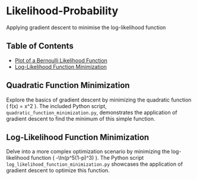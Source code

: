 # Likelihood-Probability
Applying gradient descent to minimise the log-likelihood function


## Table of Contents

- [Plot of a Bernoulli Likelihood Function](#quadratic-function-minimization)
- [Log-Likelihood Function Minimization](#log-likelihood-function-minimization)


## Quadratic Function Minimization

Explore the basics of gradient descent by minimizing the quadratic function \( f(x) = x^2 \). The included Python script, `quadratic_function_minimization.py`, demonstrates the application of gradient descent to find the minimum of this simple function.

## Log-Likelihood Function Minimization

Delve into a more complex optimization scenario by minimizing the log-likelihood function \( -\ln(p^5(1-p)^3) \). The Python script `log_likelihood_function_minimization.py` showcases the application of gradient descent to optimize this function.

